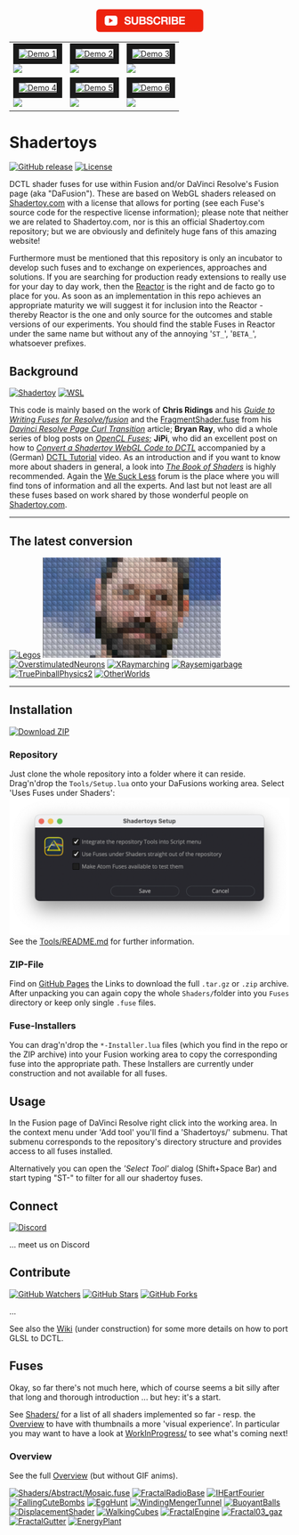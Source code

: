 <center>

<a href="https://youtu.be/oyndG0pLEQQ"><img src="Site/img_subscribe.png" /></a>

<!--

[![Shadertoyparade](Site/img_subscribe.png)](https://youtu.be/oyndG0pLEQQ "WebGL to DCTL")


[![YouTube Demo1](https://img.shields.io/youtube/views/oyndG0pLEQQ?style=social)](https://youtu.be/oyndG0pLEQQ)
[![YouTube Demo2](https://img.shields.io/youtube/views/GJz8Vgi8Qws?style=social)](https://youtu.be/GJz8Vgi8Qws)
[![YouTube Demo3](https://img.shields.io/youtube/views/ntrp6BfVk0k?style=social)](https://youtu.be/ntrp6BfVk0k)
[![YouTube Demo4](https://img.shields.io/youtube/views/QE6--iYtikk?style=social)](https://youtu.be/QE6--iYtikk)
[![YouTube Demo5](https://img.shields.io/youtube/views/OYOar65omeM?style=social)](https://youtu.be/OYOar65omeM)
-->


<table>
<tr>
<td><a href="http://www.youtube.com/watch?feature=player_embedded&v=oyndG0pLEQQ" target="_blank"><img src="http://img.youtube.com/vi/oyndG0pLEQQ/0.jpg" alt="Demo 1" width="120" height="90" border="10" /><br /><img src="https://img.shields.io/youtube/views/oyndG0pLEQQ?style=social" /></a></td>
<td><a href="http://www.youtube.com/watch?feature=player_embedded&v=GJz8Vgi8Qws" target="_blank"><img src="http://img.youtube.com/vi/GJz8Vgi8Qws/0.jpg" alt="Demo 2" width="120" height="90" border="10" /><br /><img src="https://img.shields.io/youtube/views/GJz8Vgi8Qws?style=social" /></a></td>
<td><a href="http://www.youtube.com/watch?feature=player_embedded&v=ntrp6BfVk0k" target="_blank"><img src="http://img.youtube.com/vi/ntrp6BfVk0k/0.jpg" alt="Demo 3" width="120" height="90" border="10" /><br /><img src="https://img.shields.io/youtube/views/ntrp6BfVk0k?style=social" /></a></td>
</tr>
<tr>
<td><a href="http://www.youtube.com/watch?feature=player_embedded&v=QE6--iYtikk" target="_blank"><img src="http://img.youtube.com/vi/QE6--iYtikk/0.jpg" alt="Demo 4" width="120" height="90" border="10" /><br /><img src="https://img.shields.io/youtube/views/QE6--iYtikk?style=social" /></a></td>
<td><a href="http://www.youtube.com/watch?feature=player_embedded&v=WGWCrhPNmdg" target="_blank"><img src="http://img.youtube.com/vi/WGWCrhPNmdg/0.jpg" alt="Demo 5" width="120" height="90" border="10" /><br /><img src="https://img.shields.io/youtube/views/WGWCrhPNmdg?style=social" /></a></td>
<td><a href="http://www.youtube.com/watch?feature=player_embedded&v=OYOar65omeM" target="_blank"><img src="http://img.youtube.com/vi/OYOar65omeM/0.jpg" alt="Demo 6" width="120" height="90" border="10" /><br /><img src="https://img.shields.io/youtube/views/OYOar65omeM?style=social" /></a></td>
</tr>
</table>






</center>

Shadertoys
==========
[![GitHub release](https://img.shields.io/github/v/release/nmbr73/Shadertoys?include_prereleases)](https://github.com/nmbr73/Shadertoys/releases/latest) [![License](https://img.shields.io/badge/license-various-critical)](LICENSE)

DCTL shader fuses for use within Fusion and/or DaVinci Resolve's Fusion page (aka "DaFusion"). These are based on WebGL shaders released on [Shadertoy.com](https://www.shadertoy.com/) with a license that allows for porting (see each Fuse's source code for the respective license information); please note that neither we are related to Shadertoy.com, nor is this an official Shadertoy.com repository; but we are obviously and definitely huge fans of this amazing website!

Furthermore must be mentioned that this repository is only an incubator to develop such fuses and to exchange on experiences, approaches and solutions. If you are searching for production ready extensions to really use for your day to day work, then the [Reactor](https://www.steakunderwater.com/wesuckless/viewtopic.php?f=32&t=1814) is the right and de facto go to place for you. As soon as an implementation in this repo achieves an appropriate maturity we will suggest it for inclusion into the Reactor - thereby Reactor is the one and only source for the outcomes and stable versions of our experiments. You should find the stable Fuses in Reactor under the same name but without any of the annoying '`ST_`', '`BETA_`', whatsoever prefixes.

<!--
[![Shadertoyparade](https://img.shields.io/badge/-subscribe-ff0000?style=for-the-badge&logo=youtube)](https://youtu.be/oyndG0pLEQQ "WebGL to DCTL")
-->



Background
----------
[![Shadertoy](https://img.shields.io/badge/-Shadertoy-ff801f)](https://www.shadertoy.com/ "Visit Shadertoy") [![WSL](https://img.shields.io/badge/-WeSuckLess-7e6a3f)](https://www.steakunderwater.com/wesuckless/index.php "Visit 'We Suck Less")

This code is mainly based on the work of **Chris Ridings** and his *[Guide to Writing Fuses for Resolve/fusion](https://www.chrisridings.com/guide-to-writing-fuses-for-resolve-fusion-part-1/)* and the [FragmentShader.fuse](https://www.chrisridings.com/wp-content/uploads/2020/05/FragmentShader.fuse) from his *[Davinci Resolve Page Curl Transition](https://www.chrisridings.com/page-curl/)* article; **Bryan Ray**, who did a whole series of blog posts on *[OpenCL Fuses](http://www.bryanray.name/wordpress/opencl-fuses-index/)*; **JiPi**, who did an excellent post on how to *[Convert a Shadertoy WebGL Code to DCTL](https://www.steakunderwater.com/wesuckless/viewtopic.php?f=17&t=4460)* accompanied by a (German) [DCTL Tutorial](https://youtu.be/dbrPWRldmbs) video. As an introduction and if you want to know more about shaders in general, a look into *[The Book of Shaders](https://thebookofshaders.com)* is highly recommended. Again the [We Suck Less](https://www.steakunderwater.com/wesuckless/index.php) forum is the place where you will find tons of information and all the experts. And last but not least are all these fuses based on work shared by those wonderful people on [Shadertoy.com](https://www.shadertoy.com/).

---

## The latest conversion

[![Legos](https://user-images.githubusercontent.com/78935215/114916381-02082980-9e25-11eb-9b1d-2c23272ea6ac.gif)](Shaders/Object/Legos.md)
[![Legofied](Shaders/Misc/Legofied_320x180.png)](Shaders/Misc/Legofied.md)
[![OverstimulatedNeurons](https://user-images.githubusercontent.com/78935215/115569787-d91ce400-a2bd-11eb-97f9-c2b9b346f39f.gif)](Shaders/Abstract/OverstimulatedNeurons.md)
[![XRaymarching](https://user-images.githubusercontent.com/78935215/115620418-6fb8c780-a2f5-11eb-9185-b008ff52f54f.gif)](Shaders/Blob/XRaymarching.md)
[![Raysemigarbage](https://user-images.githubusercontent.com/78935215/115949042-5c168800-a4d2-11eb-95ef-cc63703e293c.gif)](Shaders/Abstract/Raysemigarbage.md)
[![TruePinballPhysics2](https://user-images.githubusercontent.com/78935215/116098822-a7d05980-a6ab-11eb-9e85-4ebd128ba09a.gif)](Shaders/Misc/TruePinballPhysics.md)
[![OtherWorlds](https://user-images.githubusercontent.com/78935215/116747985-fd379e00-a9fe-11eb-8e3a-554837e2516e.gif)
](Shaders/Abstract/OtherWorlds.md)

---

Installation
------------
<!--
[![Download](https://img.shields.io/badge/download-installer-blue)](https://github.com/nmbr73/Shadertoys/releases/download/v0.1-alpha.1/Shadertoys_Installer.lua "Installer")
-->
[![Download ZIP](https://img.shields.io/badge/download-zip-blue)](https://github.com/nmbr73/Shadertoys/zipball/main "ZIP")



### Repository

Just clone the whole repository into a folder where it can reside. Drag'n'drop the `Tools/Setup.lua` onto your DaFusions working area. Select 'Uses Fuses under Shaders':
![Setup](Site/Setup.png)
See the [Tools/README.md](Tools/README.md) for further information.


### ZIP-File

Find on [GitHub Pages](https://nmbr73.github.io/Shadertoys/) the Links to download the full `.tar.gz` or `.zip` archive. After unpacking you can again copy the whole `Shaders/`folder into you `Fuses` directory or keep only single `.fuse` files.

### Fuse-Installers

You can drag'n'drop the `*-Installer.lua` files (which you find in the repo or the ZIP archive) into your Fusion working area to copy the corresponding fuse into the appropriate path. These Installers are currently under construction and not available for all fuses.

<!--
### Installer

Alternatively you can also use the installer of the v0.1-alpha.1 release: drag'n'drop the `Shadertoys_Installer.lua` onto you Fusion working area, perform the installation and restart DaVinci Resolve.
-->

<!--
[![Download](img_download.png)](https://github.com/nmbr73/Shadertoys/releases/download/v0.1-alpha.1/Shadertoys_Installer.lua)
-->

<!--
[![Download](https://img.shields.io/badge/-download-60a0ff?style=for-the-badge&logo=github)](https://github.com/nmbr73/Shadertoys/releases/download/v0.1-alpha.1/Shadertoys_Installer.lua "Installer")
-->

Usage
-----
In the Fusion page of DaVinci Resolve right click into the working area. In the context menu under 'Add tool' you'll find a 'Shadertoys/' submenu. That submenu corresponds to the repository's directory structure and provides access to all fuses installed.

Alternatively you can open the *'Select Tool'* dialog (Shift+Space Bar) and start typing "ST-" to filter for all our shadertoy fuses.


Connect
-------
[![Discord](https://img.shields.io/discord/793508729785155594?label=discord)](https://discord.gg/Zb48E4z3Pg)

<!--
[![Discord](https://img.shields.io/badge/-discord-e0e0e0?style=for-the-badge&logo=discord)](https://discord.gg/Zb48E4z3Pg "PlugIn Discord")
-->

... meet us on Discord

<!-- regrettably the iframe works on github pages bit not on github :-/ ...  iframe src="https://discord.com/widget?id=793508729785155594&theme=dark" width="350" height="500" allowtransparency="true" frameborder="0" sandbox="allow-popups allow-popups-to-escape-sandbox allow-same-origin allow-scripts"></iframe -->


Contribute
----------
[![GitHub Watchers](https://img.shields.io/github/watchers/nmbr73/Shadertoys?style=social)](https://github.com/nmbr73/Shadertoys) [![GitHub Stars](https://img.shields.io/github/stars/nmbr73/Shadertoys?style=social)](https://github.com/nmbr73/Shadertoys) [![GitHub Forks](https://img.shields.io/github/forks/nmbr73/Shadertoys?style=social)](https://github.com/nmbr73/Shadertoys)

...

See also the [Wiki](https://github.com/nmbr73/Shadertoys/wiki) (under construction) for some more details on how to port GLSL to DCTL.


Fuses
-----

Okay, so far there's not much here, which of course seems a bit silly after that long and thorough introduction ... but hey: it's a start.

See  [Shaders/](Shaders/README.md) for a list of all shaders implemented so far - resp. the [Overview](Shaders/OVERVIEW.md) to have with thumbnails a more 'visual experience'. In particular you may want to have a look at [WorkInProgress/](WorkInProgress/README.md) to see what's coming next!






### Overview

See the full [Overview](Shaders/OVERVIEW.md) (but without GIF anims).

[![Shaders/Abstract/Mosaic.fuse](https://user-images.githubusercontent.com/78935215/111024004-98879c00-83dc-11eb-9152-cd0ad2fd8a54.gif)](Shaders/Abstract/Mosaic.md)
[![FractalRadioBase](https://user-images.githubusercontent.com/78935215/111519940-e2afab00-8757-11eb-883a-e8578422e648.gif)](Shaders/Object/FractalRadioBase.md)
[![IHEartFourier](https://user-images.githubusercontent.com/78935215/112179345-e67d7a80-8bfa-11eb-9670-d338dfe01382.gif)](Shaders/Misc/IHeartFourier.md)
[![FallingCuteBombs](https://user-images.githubusercontent.com/78935215/112716550-55065500-8ee7-11eb-8c67-a63abf1be8f7.gif)](Shaders/Abstract/FallingCuteBombs.md)
[![EggHunt](https://user-images.githubusercontent.com/78935215/112955107-6053bd80-913f-11eb-8407-da1100e60da4.gif)](Shaders/Object/EggHunt.md)
[![WindingMengerTunnel](https://user-images.githubusercontent.com/78935215/113430326-44b81380-93da-11eb-9581-0569c1567694.gif)](Shaders/Tunnel/WindingMengerTunnel.md)
[![BuoyantBalls](https://user-images.githubusercontent.com/78935215/113590215-ab376e80-9632-11eb-9cf2-c632d25069df.gif)](Shaders/Misc/BuoyantBalls.md)
[![DisplacementShader](https://user-images.githubusercontent.com/78935215/114025552-854ddc00-9875-11eb-996b-6799996bdf7b.gif)](Shaders/Distortion/DisplacementShader.md)
[![WalkingCubes](https://user-images.githubusercontent.com/78935215/114034649-a961eb00-987e-11eb-8be4-de55b8dd1e6c.gif)](Shaders/Object/WalkingCubes.md)
[![FractalEngine](https://user-images.githubusercontent.com/78935215/111883188-11c55700-89ba-11eb-89fe-163f55daf831.gif)](Shaders/Fractals/FractalEngine.md)
[![Fractal03_gaz](https://user-images.githubusercontent.com/78935215/111883240-55b85c00-89ba-11eb-9629-5543465c4de7.gif)](Shaders/Fractals/Fractal03.md)
[![FractalGutter](https://user-images.githubusercontent.com/78935215/111883269-7f718300-89ba-11eb-8ef9-27aa8a16c7dc.gif)](Shaders/Fractals/FractalGutter.md)
[![EnergyPlant](https://user-images.githubusercontent.com/78935215/114272288-e1e7fd00-9a15-11eb-9134-8cd8c8dcb2ad.gif)](Shaders/Fractals/EnergyPlant.md)
